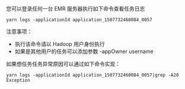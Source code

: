 您可以登录任何一台 EMR 服务器执行如下命令查看任务日志

```
yarn logs -applicationId application_1507732460084_0057
```

注意事项：

- 执行该命令请以 Hadoop 用户身份执行
- 如果是其他用户的任务可以添加参数 -appOwner username

如果想任务任务异常原因可以通过如下命令实现：

```
yarn logs -applicationId application_1507732460084_0057|grep -A20 Exception
```
